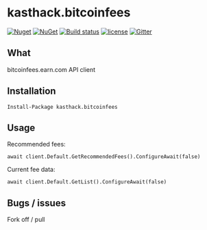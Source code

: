# kasthack.bitcoinfees

[![Nuget](https://img.shields.io/nuget/v/kasthack.bitcoinfees.svg)](https://www.nuget.org/packages/kasthack.bitcoinfees/)
[![NuGet](https://img.shields.io/nuget/dt/kasthack.bitcoinfees.svg)](https://www.nuget.org/packages/kasthack.bitcoinfees/)
[![Build status](https://img.shields.io/appveyor/ci/kasthack/kasthack-bitcoinfees/master.svg)](https://ci.appveyor.com/project/kasthack/kasthack-bitcoinfees)
[![license](https://img.shields.io/github/license/kasthack/kasthack.bitcoinfees.svg)](LICENSE)
[![Gitter](https://img.shields.io/gitter/room/nwjs/nw.js.svg)](https://gitter.im/kasthack_bitcoinfees)

## What

bitcoinfees.earn.com API client

## Installation

`Install-Package kasthack.bitcoinfees`

## Usage

Recommended fees:

`await client.Default.GetRecommendedFees().ConfigureAwait(false)`

Current fee data:

`await client.Default.GetList().ConfigureAwait(false)`

## Bugs / issues

Fork off / pull
